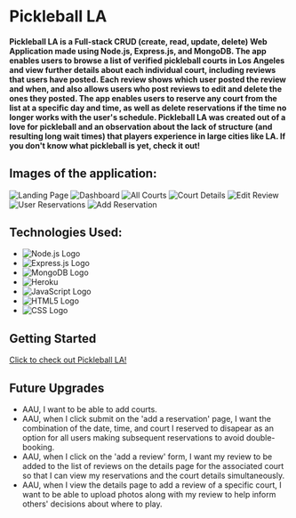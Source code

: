 # Pickleball LA

#### Pickleball LA is a Full-stack CRUD (create, read, update, delete) Web Application made using Node.js, Express.js, and MongoDB. The app enables users to browse a list of verified pickleball courts in Los Angeles and view further details about each individual court, including reviews that users have posted. Each review shows which user posted the review and when, and also allows users who post reviews to edit and delete the ones they posted. The app enables users to reserve any court from the list at a specific day and time, as well as delete reservations if the time no longer works with the user's schedule. Pickleball LA was created out of a love for pickleball and an observation about the lack of structure (and resulting long wait times) that players experience in large cities like LA. If you don't know what pickleball is yet, check it out!

## Images of the application:
![Landing Page](https://user-images.githubusercontent.com/112985738/199847281-4637b7f9-3fa8-4bbb-a43a-c21b96530fa6.png)
![Dashboard](https://user-images.githubusercontent.com/112985738/199847382-4e91cd21-da31-49e3-8219-80a826c582a8.png)
![All Courts](https://user-images.githubusercontent.com/112985738/199847483-96c185f2-9623-4ae7-8700-9c774568b5cf.png)
![Court Details](https://user-images.githubusercontent.com/112985738/199847770-78497c5b-3de9-4cc6-a5f9-7c42f6137d57.png)
![Edit Review](https://user-images.githubusercontent.com/112985738/199847915-2bd7d0ce-c309-415b-a75b-60da97761633.png)
![User Reservations](https://user-images.githubusercontent.com/112985738/199847819-23b488fb-cdbb-4673-b444-12a726486c2e.png)
![Add Reservation](https://user-images.githubusercontent.com/112985738/199847858-e1c0ea2f-21c6-44ba-a502-57936baf5f05.png)

## Technologies Used:
* ![Node.js Logo](https://img.shields.io/badge/Node.js-43853D?style=for-the-badge&logo=node.js&logoColor=white)
* ![Express.js Logo](https://img.shields.io/badge/Express.js-404D59?style=for-the-badge)
* ![MongoDB Logo](https://img.shields.io/badge/MongoDB-4EA94B?style=for-the-badge&logo=mongodb&logoColor=white)
* ![Heroku](https://img.shields.io/badge/Heroku-430098?style=for-the-badge&logo=heroku&logoColor=white)
* ![JavaScript Logo](https://img.shields.io/badge/JavaScript-323330?style=for-the-badge&logo=javascript&logoColor=F7DF1E)
* ![HTML5 Logo](https://img.shields.io/badge/HTML5-E34F26?style=for-the-badge&logo=html5&logoColor=white)
* ![CSS Logo](https://img.shields.io/badge/CSS-239120?&style=for-the-badge&logo=css3&logoColor=white)

## Getting Started
[Click to check out Pickleball LA!](https://pickleball-la.herokuapp.com/)

## Future Upgrades
* AAU, I want to be able to add courts.
* AAU, when I click submit on the 'add a reservation' page, I want the combination of the date, time, and court I reserved to disapear as an option for all users making subsequent reservations to avoid double-booking.
* AAU, when I click on the 'add a review' form, I want my review to be added to the list of reviews on the details page for the associated court so that I can view my reservations and the court details simultaneously.
* AAU, when I view the details page to add a review of a specific court, I want to be able to upload photos along with my review to help inform others' decisions about where to play.
